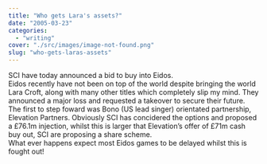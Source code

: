 ```yaml
---
title: "Who gets Lara's assets?"
date: "2005-03-23"
categories: 
  - "writing"
cover: "./src/images/image-not-found.png"
slug: "who-gets-laras-assets"
---
```


SCI have today announced a bid to buy into Eidos.  
Eidos recently have not been on top of the world despite bringing the world Lara Croft, along with many other titles which completely slip my mind. They announced a major loss and requested a takeover to secure their future.  
The first to step foward was Bono (US lead singer) orientated partnership, Elevation Partners. Obviously SCI has concidered the options and proposed a £76.1m injection, whilst this is larger that Elevation’s offer of £71m cash buy out, SCI are proposing a share scheme.  
What ever happens expect most Eidos games to be delayed whilst this is fought out!
